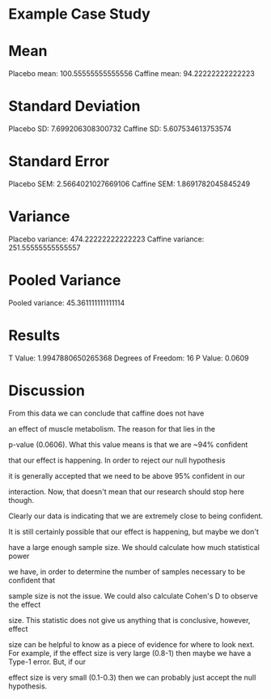 # Example Case Study

# Mean
Placebo mean: 100.55555555555556
Caffine mean: 94.22222222222223

# Standard Deviation
Placebo SD: 7.699206308300732
Caffine SD: 5.607534613753574

# Standard Error
Placebo SEM: 2.5664021027669106
Caffine SEM: 1.8691782045845249

# Variance
Placebo variance: 474.22222222222223
Caffine variance: 251.55555555555557

# Pooled Variance
Pooled variance: 45.361111111111114

# Results
T Value: 1.9947880650265368
Degrees of Freedom: 16
P Value: 0.0609

    
# Discussion
From this data we can conclude that caffine does not have

an effect of muscle metabolism. The reason for that lies in the

p-value (0.0606). What this value means is that we are ~94% confident

that our effect is happening. In order to reject our null hypothesis

it is generally accepted that we need to be above 95% confident in our

interaction. Now, that doesn't mean that our research should stop here though.

Clearly our data is indicating that we are extremely close to being confident.

It is still certainly possible that our effect is happening, but maybe we don't

have a large enough sample size. We should calculate how much statistical power

we have, in order to determine the number of samples necessary to be confident that

sample size is not the issue. We could also calculate Cohen's D to observe the effect

size. This statistic does not give us anything that is conclusive, however, effect

size can be helpful to know as a piece of evidence for where to look next. For example,
if the effect size is very large (0.8-1) then maybe we have a Type-1 error. But, if our

effect size is very small (0.1-0.3) then we can probably just accept the null hypothesis.